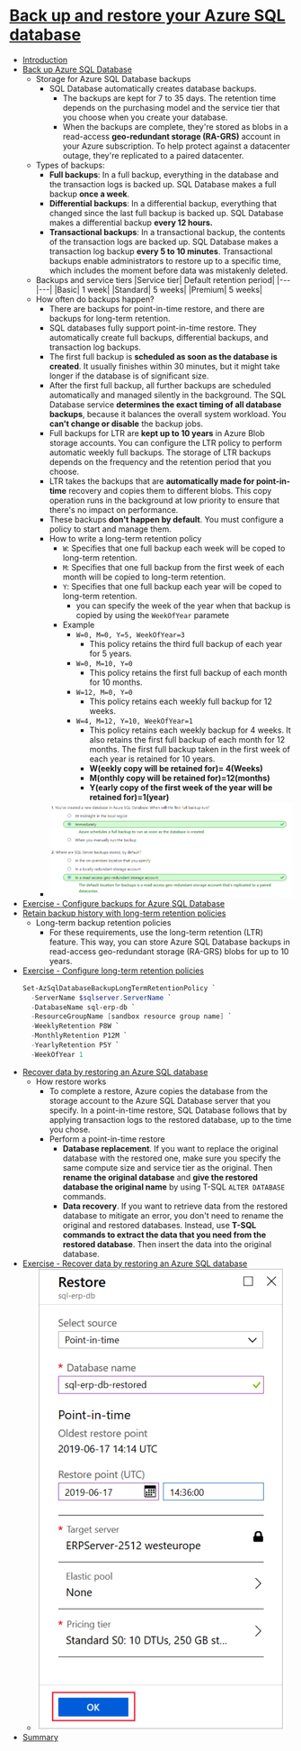 # [Back up and restore your Azure SQL database](https://docs.microsoft.com/en-au/learn/modules/backup-restore-azure-sql/index)
- [Introduction](https://docs.microsoft.com/en-au/learn/modules/backup-restore-azure-sql/1-introduction/)
- [Back up Azure SQL Database](https://docs.microsoft.com/en-au/learn/modules/backup-restore-azure-sql/2-protect-database-with-backup/)
  - Storage for Azure SQL Database backups
    - SQL Database automatically creates database backups. 
      - The backups are kept for 7 to 35 days. The retention time depends on the purchasing model and the service tier that you choose when you create your database. 
      - When the backups are complete, they're stored as blobs in a read-access **geo-redundant storage (RA-GRS)** account in your Azure subscription. To help protect against a datacenter outage, they're replicated to a paired datacenter.
  - Types of backups:
    - **Full backups**: In a full backup, everything in the database and the transaction logs is backed up. SQL Database makes a full backup **once a week**.
    - **Differential backups**: In a differential backup, everything that changed since the last full backup is backed up. SQL Database makes a differential backup **every 12 hours.**
    - **Transactional backups**: In a transactional backup, the contents of the transaction logs are backed up. SQL Database makes a transaction log backup **every 5 to 10 minutes**. Transactional backups enable administrators to restore up to a specific time, which includes the moment before data was mistakenly deleted.
  - Backups and service tiers
    |Service tier|	Default retention period|
    |---|---|
    |Basic|	1 week|
    |Standard|	5 weeks|
    |Premium|	5 weeks|
  - How often do backups happen?
    - There are backups for point-in-time restore, and there are backups for long-term retention.
    - SQL databases fully support point-in-time restore. They automatically create full backups, differential backups, and transaction log backups. 
    - The first full backup is **scheduled as soon as the database is created**. It usually finishes within 30 minutes, but it might take longer if the database is of significant size.
    - After the first full backup, all further backups are scheduled automatically and managed silently in the background. The SQL Database service **determines the exact timing of all database backups**, because it balances the overall system workload. You **can't change or disable** the backup jobs.
    - Full backups for LTR are **kept up to 10 years** in Azure Blob storage accounts. You can configure the LTR policy to perform automatic weekly full backups. The storage of LTR backups depends on the frequency and the retention period that you choose.
    - LTR takes the backups that are **automatically made for point-in-time** recovery and copies them to different blobs. This copy operation runs in the background at low priority to ensure that there's no impact on performance.
    - These backups **don't happen by default**. You must configure a policy to start and manage them.
    - How to write a long-term retention policy
      - `W`: Specifies that one full backup each week will be coped to long-term retention.
      - `M`: Specifies that one full backup from the first week of each month will be copied to long-term retention.
      - `Y`: Specifies that one full backup each year will be coped to long-term retention.
        - you can specify the week of the year when that backup is copied by using the `WeekOfYear` paramete
      - Example 
        - `W=0, M=0, Y=5, WeekOfYear=3`
          - This policy retains the third full backup of each year for 5 years.
        - `W=0, M=10, Y=0`
          - This policy retains the first full backup of each month for 10 months.
        - `W=12, M=0, Y=0`
          - This policy retains each weekly full backup for 12 weeks.
        - `W=4, M=12, Y=10, WeekOfYear=1`
          - This policy retains each weekly backup for 4 weeks. It also retains the first full backup of each month for 12 months. The first full backup taken in the first week of each year is retained for 10 years.
          - **W(eekly copy will be retained for)= 4(Weeks)**
          - **M(onthly copy will be retained for)=12(months)**
          - **Y(early copy of the first week of the year will be retained for)=1(year)**
    - ![](2019-11-21-21-59-51.png)
- [Exercise - Configure backups for Azure SQL Database](https://docs.microsoft.com/en-au/learn/modules/backup-restore-azure-sql/3-exercise-configure-backup/)
- [Retain backup history with long-term retention policies](https://docs.microsoft.com/en-au/learn/modules/backup-restore-azure-sql/4-long-term-retention-policies/)
  - Long-term backup retention policies
    - For these requirements, use the long-term retention (LTR) feature. This way, you can store Azure SQL Database backups in read-access geo-redundant storage (RA-GRS) blobs for up to 10 years. 
- [Exercise - Configure long-term retention policies](https://docs.microsoft.com/en-au/learn/modules/backup-restore-azure-sql/5-exercise-configure-long-term-retention-policies/)
  ```powershell
  Set-AzSqlDatabaseBackupLongTermRetentionPolicy `
    -ServerName $sqlserver.ServerName `
    -DatabaseName sql-erp-db `
    -ResourceGroupName [sandbox resource group name] `
    -WeeklyRetention P8W `
    -MonthlyRetention P12M `
    -YearlyRetention P5Y `
    -WeekOfYear 1
  ```
- [Recover data by restoring an Azure SQL database](https://docs.microsoft.com/en-au/learn/modules/backup-restore-azure-sql/6-restore-database/)
  - How restore works
    - To complete a restore, Azure copies the database from the storage account to the Azure SQL Database server that you specify. In a point-in-time restore, SQL Database follows that by applying transaction logs to the restored database, up to the time you chose.
    - Perform a point-in-time restore
      - **Database replacement**. If you want to replace the original database with the restored one, make sure you specify the same compute size and service tier as the original. Then **rename the original database** and **give the restored database the original name** by using T-SQL `ALTER DATABASE` commands.
      - **Data recovery**. If you want to retrieve data from the restored database to mitigate an error, you don't need to rename the original and restored databases. Instead, use **T-SQL commands to extract the data that you need from the restored database**. Then insert the data into the original database.
- [Exercise - Recover data by restoring an Azure SQL database](https://docs.microsoft.com/en-au/learn/modules/backup-restore-azure-sql/7-exercise-restore-database/)
  - ![](2019-11-21-22-42-12.png)
- [Summary](https://docs.microsoft.com/en-au/learn/modules/backup-restore-azure-sql/8-summary/)
